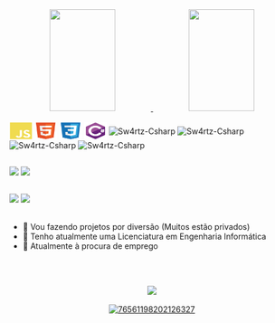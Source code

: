<div align="center">
  <a href="https://github.com/SSw4rtzz">
  <img height="180em" width="48%" src="https://github-readme-stats.vercel.app/api?username=SSw4rtzz&show_icons=true&theme=dark&include_all_commits=true&count_private=true&locale=pt-pt&title_color=ffffff&text_color=ffffff&icon_color=ec4899&bg_color=1c1917"/>
  <img height="180em" width="48%" src="https://github-readme-stats.vercel.app/api/top-langs/?username=SSw4rtzz&layout=compact&langs_count=7&theme=dark&locale=en"/>
</a>
</div>
  
  <div style="display: inline_block"><br>
  <img align="center" alt="Sw4rtz-Js" height="30" width="40" src="https://raw.githubusercontent.com/devicons/devicon/master/icons/javascript/javascript-plain.svg">
  <img align="center" alt="Sw4rtz-HTML" height="30" width="40" src="https://raw.githubusercontent.com/devicons/devicon/master/icons/html5/html5-original.svg">
  <img align="center" alt="Sw4rtz-CSS" height="30" width="40" src="https://raw.githubusercontent.com/devicons/devicon/master/icons/css3/css3-original.svg">
  <img align="center" alt="Sw4rtz-Csharp" height="30" width="40" src="https://raw.githubusercontent.com/devicons/devicon/master/icons/csharp/csharp-original.svg">
    <img align="center" alt="Sw4rtz-Csharp" height="30" width="40" src="https://cdn.jsdelivr.net/gh/devicons/devicon/icons/angularjs/angularjs-plain.svg">
    <img align="center" alt="Sw4rtz-Csharp" height="30" width="40" src="https://cdn.jsdelivr.net/gh/devicons/devicon/icons/c/c-original.svg">
    <img align="center" alt="Sw4rtz-Csharp" height="30" width="40" src="https://cdn.jsdelivr.net/gh/devicons/devicon/icons/java/java-original.svg">
    <img align="center" alt="Sw4rtz-Csharp" height="30" width="40" src="https://cdn.jsdelivr.net/gh/devicons/devicon/icons/ruby/ruby-plain.svg">
  
  <!-- Avatar -->
  <!-- TEMPORÁRIAMENTE ENQUANTO FAÇO O PF
  <picture>
  <source media="(prefers-color-scheme: dark)" srcset="https://imgur.com/Yz4lf55.png">
  <img align="right" alt="SSw4rtz" height="150" style="border-radius:50px;" src="https://imgur.com/xpAVcaG.gif">
  </picture>
  -->


</div>
  
  ##

<!-- SO's -->
  <div style="display: inline_block">
  <img src="https://img.shields.io/badge/MacOs-000000?style=for-the-badge&logo=apple&logoColor=white" target="_blank">
  <img src="https://img.shields.io/badge/Arch_Linux-1793D1?style=for-the-badge&logo=arch-linux&logoColor=white" target="_blank">  
  </div>


  ##
  
<!-- Badges Dev.to...  -->
  <div> 
  <a href="https://dev.to/sw4rtz" target="_blank"><img src="https://img.shields.io/badge/dev.to-0A0A0A?style=for-the-badge&logo=dev.to&logoColor=white"></a>
  <a href="https://hashnode.com/@Sw4rtz" target="_blank"><img src="https://img.shields.io/badge/Hashnode-2962FF?style=for-the-badge&logo=hashnode&logoColor=white"></a>
 </div>
 <br>

- 🔭 Vou fazendo projetos por diversão (Muitos estão privados)  
- 🌱 Tenho atualmente uma Licenciatura em Engenharia Informática
- 💼 Atualmente à procura de emprego

 <br>
 <br>

 
<!-- Steam API e Discord -->

<p align="center">
<a href="https://discord.com/users/176033476770791424" target="_blank"><img src="https://lanyard.cnrad.dev/api/176033476770791424?hideDiscrim=true&&idleMessage=Tudo%20vale%20a%20pena%20se%20a%20alma%20não%20é%20pequena" /></a>
</p>
  <p align="center">
<a href="https://steamcommunity.com/id/libas/" target="_blank"><img width=30%" src="https://steam.mmosvc.com/76561198202126327/v1.png" alt="76561198202126327" /></a>
</p>
  
 
<!-- Discord cena --
   [![Discord Presence](https://lanyard.cnrad.dev/api/176033476770791424?hideDiscrim=true&&idleMessage=Tudo%20vale%20a%20pena%20se%20a%20alma%20não%20é%20pequena)](https://discord.com/users/176033476770791424)
     
-->
